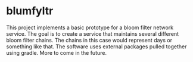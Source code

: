 # blumfyltr
This project implements a basic prototype for a bloom filter network service.  The goal is to create a 
service that maintains several different bloom filter chains.  The chains in this case would represent days or 
something like that.  The software uses external packages pulled together using gradle.  More to come in the future.
